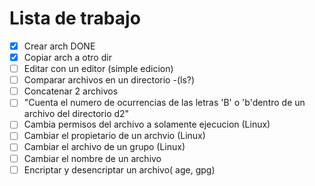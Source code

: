 # Lista de trabajo

- [x] Crear arch DONE
- [x] Copiar arch a otro dir
- [ ] Editar con un editor (simple edicion)
- [ ] Comparar archivos en un directorio -(ls?)
- [ ] Concatenar 2 archivos
- [ ] "Cuenta el numero de ocurrencias de las letras 'B' o 'b'dentro de un archivo del directorio d2"
- [ ] Cambia permisos del archivo a solamente ejecucion (Linux)
- [ ] Cambiar el propietario de un archvio (Linux)
- [ ] Cambiar el archivo de un grupo (Linux)
- [ ] Cambiar el nombre de un archivo
- [ ] Encriptar y desencriptar un archivo( age, gpg)
